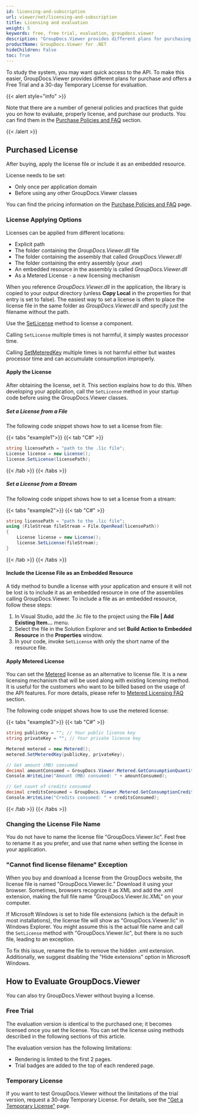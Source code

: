 ```yaml
---
id: licensing-and-subscription
url: viewer/net/licensing-and-subscription
title: Licensing and evaluation
weight: 5
keywords: free, free trial, evaluation, groupdocs.viewer
description: "GroupDocs.Viewer provides different plans for purchasing or offers a Free Trial and a 30-day Temporary License for evaluation."
productName: GroupDocs.Viewer for .NET
hideChildren: False
toc: True
---
```

To study the system, you may want quick access to the API. To make this easier, GroupDocs.Viewer provides different plans for purchase and offers a Free Trial and a 30-day Temporary License for evaluation.

{{< alert style="info" >}}

Note that there are a number of general policies and practices that guide you on how to evaluate, properly license, and purchase our products. You can find them in the [Purchase Policies and FAQ](https://purchase.groupdocs.com/policies) section.

{{< /alert >}}

## Purchased License

After buying, apply the license file or include it as an embedded resource. 

License needs to be set:
- Only once per application domain
- Before using any other GroupDocs.Viewer classes
    
You can find the pricing information on the [Purchase Policies and FAQ](https://purchase.groupdocs.com/policies) page.

### License Applying Options

Licenses can be applied from different locations:

*   Explicit path
*   The folder containing the _GroupDocs.Viewer.dll_ file
*   The folder containing the assembly that called _GroupDocs.Viewer.dll_
*   The folder containing the entry assembly (your _.exe_)
*   An embedded resource in the assembly is called _GroupDocs.Viewer.dll_
*   As a Metered License - a new licensing mechanism

When you reference _GroupDocs.Viewer.dll_ in the application, the library is copied to your output directory (unless **Copy Local** in the properties for that entry is set to false). The easiest way to set a license is often to place the license file in the same folder as _GroupDocs.Viewer.dll_ and specify just the filename without the path.

Use the [SetLicense](https://reference.groupdocs.com/viewer/net/groupdocs.viewer/license/setlicense/) method to license a component.

Calling `SetLicense` multiple times is not harmful, it simply wastes processor time.

Calling [SetMeteredKey](https://reference.groupdocs.com/viewer/net/groupdocs.viewer/metered/setmeteredkey/) multiple times is not harmful either but wastes processor time and can accumulate consumption improperly.

#### Apply the License

After obtaining the license, set it. This section explains how to do this. When developing your application, call the `SetLicense` method in your startup code before using the GroupDocs.Viewer classes.

##### Set a License from a File

The following code snippet shows how to set a license from file:

{{< tabs "example1">}}
{{< tab "C#" >}}

```csharp
string licensePath = "path to the .lic file";
License license = new License();
license.SetLicense(licensePath);
```

{{< /tab >}}
{{< /tabs >}}

##### Set a License from a Stream

The following code snippet shows how to set a license from a stream:

{{< tabs "example2">}}
{{< tab "C#" >}}

```csharp
string licensePath = "path to the .lic file";
using (FileStream fileStream = File.OpenRead(licensePath))
{
    License license = new License();
    license.SetLicense(fileStream);
}
```

{{< /tab >}}
{{< /tabs >}}

#### Include the License File as an Embedded Resource

A tidy method to bundle a license with your application and ensure it will not be lost is to include it as an embedded resource in one of the assemblies calling GroupDocs.Viewer. To include a file as an embedded resource, follow these steps:

1.  In Visual Studio, add the .lic file to the project using the **File | Add Existing Item...** menu.
2.  Select the file in the Solution Explorer and set **Build Action to Embedded Resource** in the **Properties** window.
3.  In your code, invoke `SetLicense` with only the short name of the resource file.

#### Apply Metered License

You can set the [Metered](https://reference.groupdocs.com/net/viewer/groupdocs.viewer/metered) license as an alternative to license file. It is a new licensing mechanism that will be used along with existing licensing method. It is useful for the customers who want to be billed based on the usage of the API features. For more details, please refer to [Metered Licensing FAQ](https://purchase.groupdocs.com/faqs/licensing/metered) section.

The following code snippet shows how to use the metered license:

{{< tabs "example3">}}
{{< tab "C#" >}}
```csharp
string publicKey = ""; // Your public license key
string privateKey = ""; // Your private license key

Metered metered = new Metered();
metered.SetMeteredKey(publicKey, privateKey);

// Get amount (MB) consumed
decimal amountConsumed = GroupDocs.Viewer.Metered.GetConsumptionQuantity();
Console.WriteLine("Amount (MB) consumed: " + amountConsumed);

// Get count of credits consumed
decimal creditsConsumed = GroupDocs.Viewer.Metered.GetConsumptionCredit();
Console.WriteLine("Credits consumed: " + creditsConsumed);
```
{{< /tab >}}
{{< /tabs >}}

### Changing the License File Name

You do not have to name the license file "GroupDocs.Viewer.lic". Feel free to rename it as you prefer, and use that name when setting the license in your application.

### "Cannot find license filename" Exception

When you buy and download a license from the GroupDocs website, the license file is named "GroupDocs.Viewer.lic." Download it using your browser. Sometimes, browsers recognize it as XML and add the .xml extension, making the full file name "GroupDocs.Viewer.lic.XML" on your computer.

If Microsoft Windows is set to hide file extensions (which is the default in most installations), the license file will show as "GroupDocs.Viewer.lic" in Windows Explorer. You might assume this is the actual file name and call the `SetLicense` method with "GroupDocs.Viewer.lic", but there is no such file, leading to an exception.

To fix this issue, rename the file to remove the hidden .xml extension. Additionally, we suggest disabling the "Hide extensions" option in Microsoft Windows.

## How to Evaluate GroupDocs.Viewer

You can also try GroupDocs.Viewer without buying a license.

### Free Trial

The evaluation version is identical to the purchased one; it becomes licensed once you set the license. You can set the license using methods described in the following sections of this article.

The evaluation version has the following limitations:

- Rendering is limited to the first 2 pages.
- Trial badges are added to the top of each rendered page.

### Temporary License

If you want to test GroupDocs.Viewer without the limitations of the trial version,   request a 30-day Temporary License. For details, see the ["Get a Temporary License"](https://purchase.groupdocs.com/temporary-license) page.

